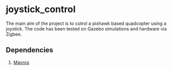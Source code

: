 # joystick_control
The main aim of the project is to cotrol a pixhawk based quadcopter using a joystick. The code has been tested on Gazebo 
simulations and hardware via Zigbee. 

## Dependencies ##
1) [Mavros](https://github.com/mavlink/mavros)
